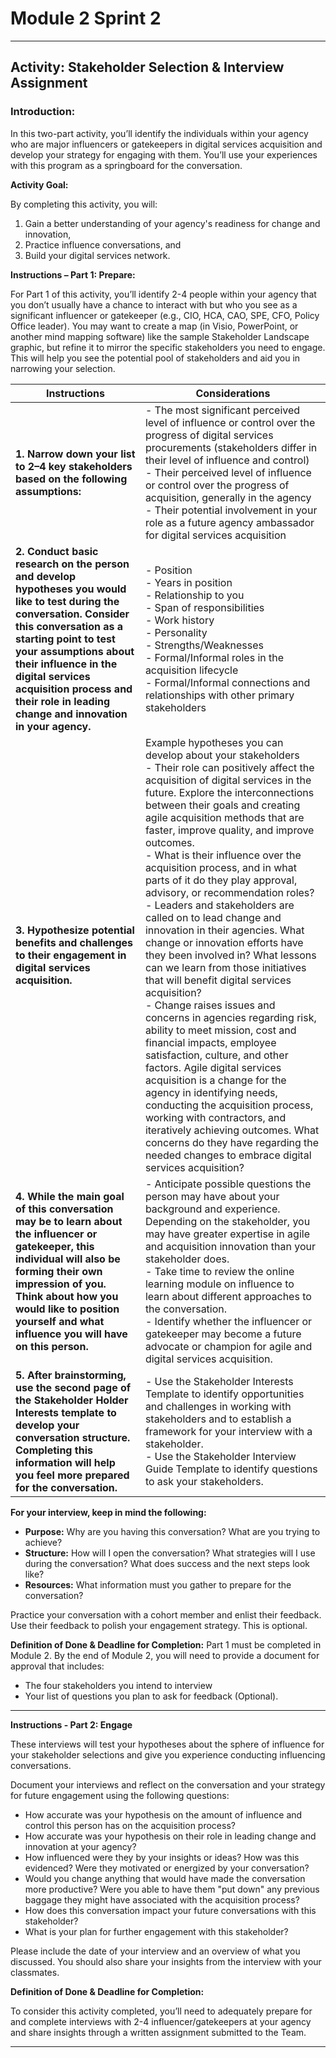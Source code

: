 # Module 2 Sprint 2

---
## Activity: Stakeholder Selection & Interview Assignment 

### **Introduction:** 

In this two-part activity, you’ll identify the individuals within your agency who are major influencers or gatekeepers in digital services acquisition and develop your strategy for engaging with them. You’ll use your experiences with this program as a springboard for the conversation.

**Activity Goal:** 

By completing this activity, you will: 

1. Gain a better understanding of your agency's readiness for change and innovation,  
2. Practice influence conversations, and  
3. Build your digital services network.

**Instructions – Part 1: Prepare:**

For Part 1 of this activity, you’ll identify 2-4 people within your agency that you don’t usually have a chance to interact with but who you see as a significant influencer or gatekeeper (e.g., CIO, HCA, CAO, SPE, CFO, Policy Office leader). You may want to create a map (in Visio, PowerPoint, or another mind mapping software) like the sample Stakeholder Landscape graphic, but refine it to mirror the specific stakeholders you need to engage.  This will help you see the potential pool of stakeholders and aid you in narrowing your selection.


| Instructions | Considerations |
|---------------------|-----------------------------|
| **1. Narrow down your list to 2–4 key stakeholders based on the following assumptions:**  | - The most significant perceived level of influence or control over the progress of digital services procurements (stakeholders differ in their level of influence and control)<br>- Their perceived level of influence or control over the progress of acquisition, generally in the agency<br>- Their potential involvement in your role as a future agency ambassador for digital services acquisition  |
| **2. Conduct basic research on the person and develop hypotheses you would like to test during the conversation. Consider this conversation as a starting point to test your assumptions about their influence in the digital services acquisition process and their role in leading change and innovation in your agency.** | - Position<br>- Years in position<br>- Relationship to you<br>- Span of responsibilities<br>- Work history<br>- Personality<br>- Strengths/Weaknesses<br>- Formal/Informal roles in the acquisition lifecycle<br>- Formal/Informal connections and relationships with other primary stakeholders |
| **3. Hypothesize potential benefits and challenges to their engagement in digital services acquisition.** | Example hypotheses you can develop about your stakeholders<br> - Their role can positively affect the acquisition of digital services in the future. Explore the interconnections between their goals and creating agile acquisition methods that are faster, improve quality, and improve outcomes.<br>- What is their influence over the acquisition process, and in what parts of it do they play approval, advisory, or recommendation roles?<br>- Leaders and stakeholders are called on to lead change and innovation in their agencies. What change or innovation efforts have they been involved in? What lessons can we learn from those initiatives that will benefit digital services acquisition?<br>- Change raises issues and concerns in agencies regarding risk, ability to meet mission, cost and financial impacts, employee satisfaction, culture, and other factors. Agile digital services acquisition is a change for the agency in identifying needs, conducting the acquisition process, working with contractors, and iteratively achieving outcomes. What concerns do they have regarding the needed changes to embrace digital services acquisition? |
| **4. While the main goal of this conversation may be to learn about the influencer or gatekeeper, this individual will also be forming their own impression of you. Think about how you would like to position yourself and what influence you will have on this person.** | - Anticipate possible questions the person may have about your background and experience. Depending on the stakeholder, you may have greater expertise in agile and acquisition innovation than your stakeholder does.<br>- Take time to review the online learning module on influence to learn about different approaches to the conversation.<br>- Identify whether the influencer or gatekeeper may become a future advocate or champion for agile and digital services acquisition. |
| **5. After brainstorming, use the second page of the Stakeholder Holder Interests template to develop your conversation structure. Completing this information will help you feel more prepared for the conversation.** | - Use the Stakeholder Interests Template to identify opportunities and challenges in working with stakeholders and to establish a framework for your interview with a stakeholder.<br>- Use the Stakeholder Interview Guide Template to identify questions to ask your stakeholders. |


**For your interview, keep in mind the following:**

* **Purpose:** Why are you having this conversation? What are you trying to achieve?  
* **Structure:** How will I open the conversation? What strategies will I use during the conversation? What does success and the next steps look like?  
* **Resources:** What information must you gather to prepare for the conversation?

Practice your conversation with a cohort member and enlist their feedback. Use their feedback to polish your engagement strategy. This is optional.

**Definition of Done & Deadline for Completion:** Part 1 must be completed in Module 2\. By the end of Module 2, you will need to provide a document for approval that includes: 

* The four stakeholders you intend to interview  
* Your list of questions you plan to ask for feedback (Optional).
 
---

**Instructions \- Part 2: Engage**

These interviews will test your hypotheses about the sphere of influence for your stakeholder selections and give you experience conducting influencing conversations.

Document your interviews and reflect on the conversation and your strategy for future engagement using the following questions:

* How accurate was your hypothesis on the amount of influence and control this person has on the acquisition process?   
* How accurate was your hypothesis on their role in leading change and innovation at your agency?  
* How influenced were they by your insights or ideas? How was this evidenced? Were they motivated or energized by your conversation?  
* Would you change anything that would have made the conversation more productive? Were you able to have them "put down" any previous baggage they might have associated with the acquisition process?  
* How does this conversation impact your future conversations with this stakeholder?  
* What is your plan for further engagement with this stakeholder?

Please include the date of your interview and an overview of what you discussed. You should also share your insights from the interview with your classmates.   

**Definition of Done & Deadline for Completion:** 

To consider this activity completed, you’ll need to adequately prepare for and complete interviews with 2-4 influencer/gatekeepers at your agency and share insights through a written assignment submitted to the Team.

---
